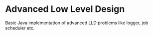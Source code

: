# Advanced Low Level Design

Basic Java implementation of advanced LLD problems like logger, job scheduler etc.